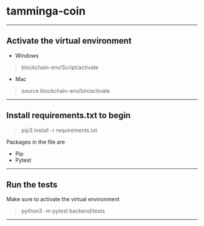 # tamminga-coin
----
**Activate the virtual environment**
----
- Windows
> blockchain-env/Script/activate

- Mac
> source blockchain-env/bin/activate

----
**Install requirements.txt to begin**
----
> pip3 install -r requirements.txt

Packages in the file are
- Pip
- Pytest

----
**Run the tests**
----

Make sure to activate the virtual environment

>python3 -m pytest backend/tests

----
